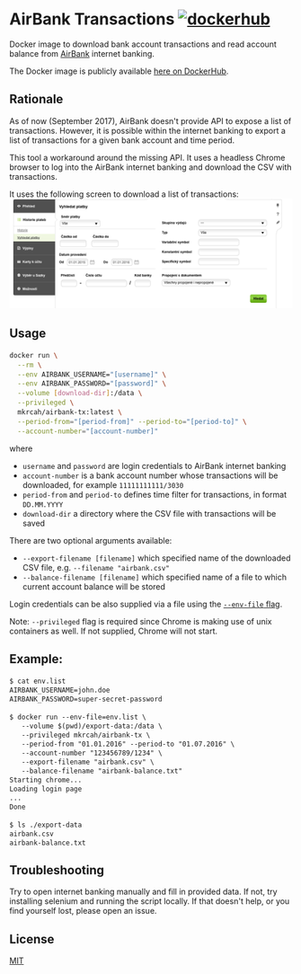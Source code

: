 # AirBank Transactions [![dockerhub](https://img.shields.io/docker/build/mkrcah/airbank-tx.svg)](https://hub.docker.com/r/mkrcah/airbank-tx/builds/)



Docker image to download bank account transactions and read account balance 
from [AirBank](http://airbank.cz/) internet banking.

The Docker image is publicly available [here on DockerHub](https://hub.docker.com/r/mkrcah/airbank-tx/). 

## Rationale
As of now (September 2017), AirBank doesn't provide API to expose a list
of transactions. However, it is possible within the internet banking 
to export a list of transactions for a given bank account and time period.

This tool a workaround around the missing API. It uses a headless
Chrome browser to log into the AirBank internet banking and download
the CSV with transactions. 

It uses the following screen to download a list of transactions:
![Filter transactions](tx-search.png)
 

## Usage

```bash
docker run \
  --rm \
  --env AIRBANK_USERNAME="[username]" \
  --env AIRBANK_PASSWORD="[password]" \
  --volume [download-dir]:/data \
  --privileged \
  mkrcah/airbank-tx:latest \
  --period-from="[period-from]" --period-to="[period-to]" \
  --account-number="[account-number]" 
```

where
- `username` and `password` are login credentials to AirBank internet banking
- `account-number` is a bank account number whose transactions will be downloaded, for example `11111111111/3030`
- `period-from` and `period-to` defines time filter for transactions, in format `DD.MM.YYYY`
- `download-dir` a directory where the CSV file with transactions will be saved

There are two optional arguments available:
- `--export-filename [filename]` which specified name of the downloaded CSV file, e.g. `--filename "airbank.csv"`
- `--balance-filename [filename]` which specified name of a file to which current account balance will be stored

Login credentials can be also supplied via a file using the [`--env-file` flag](https://docs.docker.com/engine/reference/commandline/run/#/set-environment-variables-e-env-env-file).

Note: `--privileged` flag is required since Chrome is making use of unix containers as well. If not supplied, Chrome will not start. 
## Example:

```
$ cat env.list
AIRBANK_USERNAME=john.doe
AIRBANK_PASSWORD=super-secret-password

$ docker run --env-file=env.list \
   --volume $(pwd)/export-data:/data \ 
   --privileged mkrcah/airbank-tx \ 
   --period-from "01.01.2016" --period-to "01.07.2016" \
   --account-number "123456789/1234" \
   --export-filename "airbank.csv" \
   --balance-filename "airbank-balance.txt"
Starting chrome...
Loading login page
...
Done

$ ls ./export-data
airbank.csv
airbank-balance.txt
```


## Troubleshooting

Try to open internet banking manually and fill in provided data.
If not, try installing selenium and running the script locally.
If that doesn't help, or you find yourself lost, please open an issue.

## License
[MIT](http://choosealicense.com/licenses/mit/)


